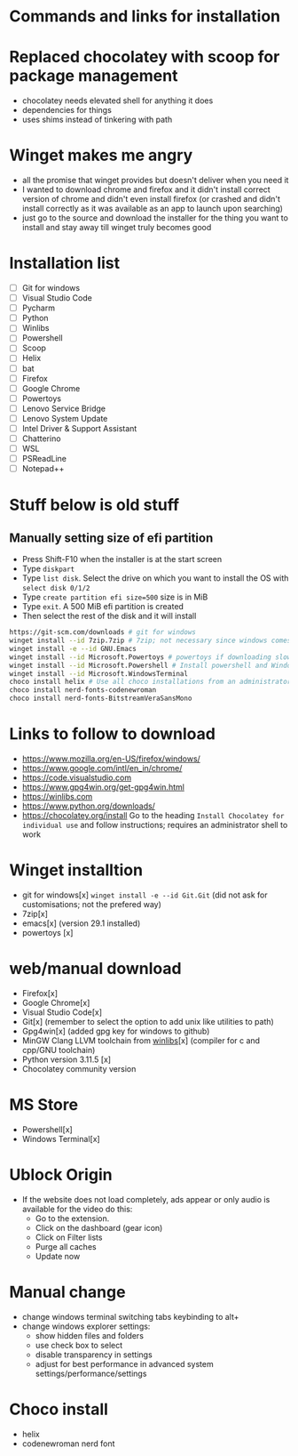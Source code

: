 # Commands and links for installation

# Replaced chocolatey with scoop for package management

- chocolatey needs elevated shell for anything it does
- dependencies for things
- uses shims instead of tinkering with path

# Winget makes me angry

- all the promise that winget provides but doesn't deliver when you need it
- I wanted to download chrome and firefox and it didn't install correct version of chrome and didn't even install firefox (or crashed and didn't install correctly as it was available as an app to launch upon searching)
- just go to the source and download the installer for the thing you want to install and stay away till winget truly becomes good

# Installation list

- [ ] Git for windows
- [ ] Visual Studio Code
- [ ] Pycharm
- [ ] Python
- [ ] Winlibs
- [ ] Powershell
- [ ] Scoop
- [ ] Helix
- [ ] bat
- [ ] Firefox
- [ ] Google Chrome
- [ ] Powertoys
- [ ] Lenovo Service Bridge
- [ ] Lenovo System Update
- [ ] Intel Driver & Support Assistant
- [ ] Chatterino
- [ ] WSL
- [ ] PSReadLine
- [ ] Notepad++

# Stuff below is old stuff

## Manually setting size of efi partition

- Press Shift-F10 when the installer is at the start screen
- Type `diskpart`
- Type `list disk`. Select the drive on which you want to install the OS with `select disk 0/1/2`
- Type `create partition efi size=500` size is in MiB
- Type `exit`. A 500 MiB efi partition is created
- Then select the rest of the disk and it will install

```sh
https://git-scm.com/downloads # git for windows
winget install --id 7zip.7zip # 7zip; not necessary since windows comes with unzip pre-installed
winget install -e --id GNU.Emacs
winget install --id Microsoft.Powertoys # powertoys if downloading slowly install from the github page
winget install --id Microsoft.Powershell # Install powershell and Windows Terminal from the MS Store
winget install --id Microsoft.WindowsTerminal
choco install helix # Use all choco installations from an administrator shell
choco install nerd-fonts-codenewroman
choco install nerd-fonts-BitstreamVeraSansMono
```
# Links to follow to download

- https://www.mozilla.org/en-US/firefox/windows/
- https://www.google.com/intl/en_in/chrome/
- https://code.visualstudio.com
- https://www.gpg4win.org/get-gpg4win.html
- https://winlibs.com
- https://www.python.org/downloads/
- https://chocolatey.org/install  Go to the heading `Install Chocolatey for individual use` and follow instructions; requires an administrator shell to work

# Winget installtion

- git for windows[x] `winget install -e --id Git.Git` (did not ask for customisations; not the prefered way)
- 7zip[x]
- emacs[x] (version 29.1 installed)
- powertoys [x]

# web/manual download

- Firefox[x]
- Google Chrome[x]
- Visual Studio Code[x]
- Git[x] (remember to select the option to add unix like utilities to path)
- Gpg4win[x] (added gpg key for windows to github)
- MinGW Clang LLVM toolchain from [winlibs](https://winlibs.com)[x] (compiler for c and cpp/GNU toolchain)
- Python version 3.11.5 [x]
- Chocolatey community version

# MS Store

- Powershell[x]
- Windows Terminal[x]

# Ublock Origin

- If the website does not load completely, ads appear or only audio is available for the video do this:
    * Go to the extension.
    * Click on the dashboard (gear icon)
    * Click on Filter lists
    * Purge all caches
    * Update now

# Manual change

- change windows terminal switching tabs keybinding to alt+<tab-number>
- change windows explorer settings:
    * show hidden files and folders
    * use check box to select
    * disable transparency in settings
    * adjust for best performance in advanced system settings/performance/settings

# Choco install

- helix
- codenewroman nerd font
